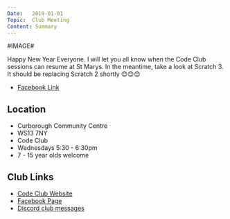 ```yaml
---
Date:   2019-01-01
Topic:  Club Meeting
Content: Summary
---
```

#IMAGE#

Happy New Year Everyone. I will let you all know when the Code Club sessions can resume at St Marys. In the meantime, take a look at Scratch 3. It should be replacing Scratch 2 shortly 😊😊😊

* [Facebook Link](https://www.facebook.com/1481985248595237/posts/1853574981436260/)

## Location

* Curborough Community Centre
* WS13 7NY
* Code Club
* Wednesdays 5:30 - 6:30pm
* 7 - 15 year olds welcome

## Club Links

* [Code Club Website](https://lichfield-code-club.github.io/)
* [Facebook Page](https://www.facebook.com/LichfieldCoders)
* [Discord club messages](https://discord.gg/szz6xGK)
